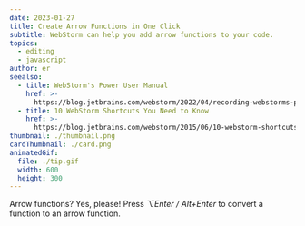 ```yaml
---
date: 2023-01-27
title: Create Arrow Functions in One Click
subtitle: WebStorm can help you add arrow functions to your code.
topics:
  - editing
  - javascript
author: er
seealso:
  - title: WebStorm's Power User Manual
    href: >-
      https://blog.jetbrains.com/webstorm/2022/04/recording-webstorms-power-user-manual/
  - title: 10 WebStorm Shortcuts You Need to Know
    href: >-
      https://blog.jetbrains.com/webstorm/2015/06/10-webstorm-shortcuts-you-need-to-know/
thumbnail: ./thumbnail.png
cardThumbnail: ./card.png
animatedGif:
  file: ./tip.gif
  width: 600
  height: 300
---
```

Arrow functions? Yes, please! Press _⌥Enter / Alt+Enter_ to convert a function to an arrow function.
